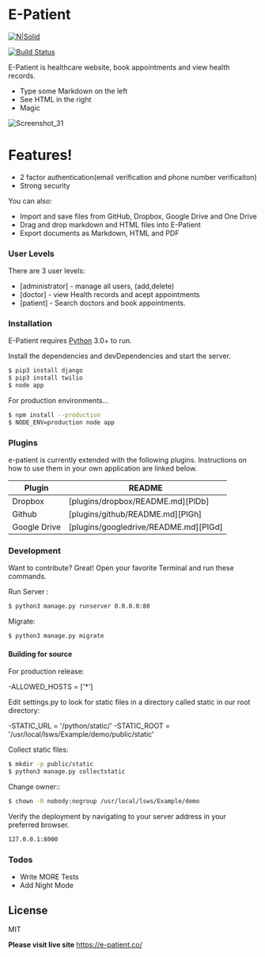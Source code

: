 # E-Patient

[![N|Solid](https://cldup.com/dTxpPi9lDf.thumb.png)](https://nodesource.com/products/nsolid)

[![Build Status](https://travis-ci.org/joemccann/dillinger.svg?branch=master)](https://travis-ci.org/joemccann/dillinger)

E-Patient is healthcare website, book appointments and view health records.

  - Type some Markdown on the left
  - See HTML in the right
  - Magic

![Screenshot_31](https://user-images.githubusercontent.com/40516126/56431009-fd264300-62fa-11e9-969f-71eca9d5514e.png)

# Features!

  - 2 factor authentication(email verification and phone number verificaiton)
  - Strong security


You can also:
  - Import and save files from GitHub, Dropbox, Google Drive and One Drive
  - Drag and drop markdown and HTML files into E-Patient
  - Export documents as Markdown, HTML and PDF

### User Levels

There are 3 user levels:

* [administrator] - manage all users, (add,delete)
* [doctor] - view Health records and acept appointments
* [patient] - Search doctors and book appointments.

### Installation

E-Patient requires [Python](https://www.python.org/downloads/) 3.0+ to run.

Install the dependencies and devDependencies and start the server.

```sh
$ pip3 install django
$ pip3 install twilio
$ node app
```

For production environments...

```sh
$ npm install --production
$ NODE_ENV=production node app
```

### Plugins

e-patient is currently extended with the following plugins. Instructions on how to use them in your own application are linked below.

| Plugin | README |
| ------ | ------ |
| Dropbox | [plugins/dropbox/README.md][PlDb] |
| Github | [plugins/github/README.md][PlGh] |
| Google Drive | [plugins/googledrive/README.md][PlGd] |


### Development

Want to contribute? Great!
Open your favorite Terminal and run these commands.

Run Server :
```sh
$ python3 manage.py runserver 0.0.0.0:80
```

Migrate:
```sh
$ python3 manage.py migrate
```

#### Building for source
For production release:

  -ALLOWED_HOSTS = ['*']


Edit settings.py to look for static files in a directory called static in our root directory:

  -STATIC_URL = '/python/static/'
  -STATIC_ROOT = '/usr/local/lsws/Example/demo/public/static'

Collect static files:
```sh
$ mkdir -p public/static
$ python3 manage.py collectstatic
```
Change owner::
```sh
$ chown -R nobody:nogroup /usr/local/lsws/Example/demo
```

Verify the deployment by navigating to your server address in your preferred browser.

```sh
127.0.0.1:8000
```

### Todos

 - Write MORE Tests
 - Add Night Mode

License
----

MIT

**Please visit live site**
https://e-patient.co/
